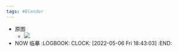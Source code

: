 ```yaml
---
tags: #Blender
---
```


- 原图
	- ![](https://kidpic.oss-cn-beijing.aliyuncs.com/kaimini/20220504174318.png)
- NOW 临摹
  :LOGBOOK:
  CLOCK: [2022-05-06 Fri 18:43:03]
  :END: